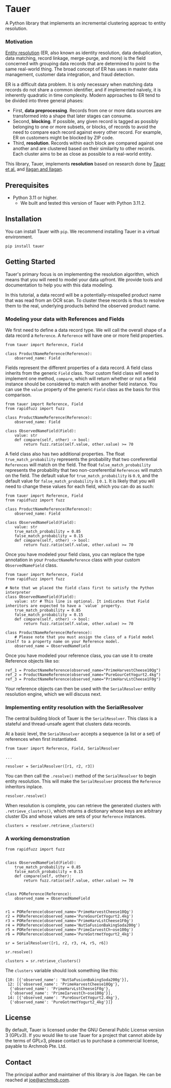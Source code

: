 # Tauer

A Python library that implements an incremental clustering approac to entity resolution.

### Motivation

[Entity resolution](https://en.wikipedia.org/wiki/Record_linkage) (ER, also known as identity resolution, data deduplication, data matching, record linkage, merge-purge, and more) is the field concerned with grouping data records that are determined to point to the same real-world thing. The broad concept of ER has uses in master data management, customer data integration, and fraud detection.

ER is a difficult data problem. It is only necessary when matching data records do not share a common identifier, and if implemented naïvely, it is inherently quadratic in time complexity. Modern approaches to ER tend to be divided into three general phases:

- First, **data preprocessing**. Records from one or more data sources are transformed into a shape that later stages can consume.
- Second, **blocking**. If possible, any given record is tagged as possibly belonging to one or more subsets, or blocks, of records to avoid the need to compare each record against every other record. For example, ER on customers might be blocked by ZIP code.
- Third, **resolution**. Records within each block are compared against one another and are clustered based on their similarity to other records. Each cluster aims to be as close as possible to a real-world entity.

This library, Tauer, implements **resolution** based on research done by [Tauer et al.](https://www.sciencedirect.com/science/article/abs/pii/S1566253517305729) and [Ilagan and Ilagan](#).

## Prerequisites

- Python 3.11 or higher.
    - We built and tested this version of Tauer with Python 3.11.2.

## Installation

You can install Tauer with `pip`. We recommend installing Tauer in a virtual environment.

```
pip install tauer
```

## Getting Started

Tauer's primary focus is on implementing the resolution algorithm, which means that you will need to model your data upfront. We provide tools and documentation to help you with this data modeling.

In this tutorial, a data record will be a potentially-misspelled product name that was read from an OCR scan. To cluster these records is thus to resolve them to the real, underlying products behind the observed product name.

### Modeling your data with References and Fields

We first need to define a data record type. We will call the overall shape of a data record a `Reference`. A `Reference` will have one or more field properties.

```
from tauer import Reference, Field

class ProductNameReference(Reference):
    observed_name: Field
```

Fields represent the different properties of a data record. A field class inherits from the generic `Field` class. Your custom field class will need to implement one method, `compare`, which will return whether or not a field instance should be considered to match with another field instance. You can use the `value` property of the generic `Field` class as the basis for this comparison.

```
from tauer import Reference, Field
from rapidfuzz import fuzz

class ProductNameReference(Reference):
    observed_name: Field

class ObservedNameField(Field):
    value: str
    def compare(self, other) -> bool:
        return fuzz.ratio(self.value, other.value) >= 70
```

A field class also has two additional properties. The float `true_match_probability` represents the probability that two coreferential `References` will match on the field. The float `false_match_probability` represents the probability that two non-coreferential `References` will match on the field. The default value for `true_match_probability` is `0.9`, and the default value for `false_match_probability` is `0.1`. It is likely that you will need to change these values for each field, which you can do as such:

```
from tauer import Reference, Field
from rapidfuzz import fuzz

class ProductNameReference(Reference):
    observed_name: Field

class ObservedNameField(Field):
    value: str
    true_match_probability = 0.85
    false_match_probability = 0.15
    def compare(self, other) -> bool:
        return fuzz.ratio(self.value, other.value) >= 70
```

Once you have modeled your field class, you can replace the type annotation in your `ProductNameReference` class with your custom `ObservedNameField` class.

```
from tauer import Reference, Field
from rapidfuzz import fuzz

# Note that we placed the field class first to satisfy the Python interpreter
class ObservedNameField(Field):
    value: str # This line is optional. It indicates that Field inheritors are expected to have a `value` property.
    true_match_probability = 0.85
    false_match_probability = 0.15
    def compare(self, other) -> bool:
        return fuzz.ratio(self.value, other.value) >= 70

class ProductNameReference(Reference):
    # Please note that you must assign the class of a Field model itself to a property name on your Reference model.
    observed_name = ObservedNameField
```

Once you have modeled your reference class, you can use it to create Reference objects like so:

```
ref_1 = ProductNameReference(observed_name="PrimeHarvestCheese10Qg")
ref_2 = ProductNameReference(observed_name="PureGourCetYogurt2.4kg")
ref_3 = ProductNameReference(observed_name="PrimeHarvLstCheese1F0g")
```

Your reference objects can then be used with the `SerialResolver` entity resolution engine, which we will discuss next.

### Implementing entity resolution with the SerialResolver

The central building block of Tauer is the `SerialResolver`. This class is a stateful and thread-unsafe agent that clusters data records.

At a basic level, the `SerialResolver` accepts a sequence (a list or a set) of references when first instantiated.

```
from tauer import Reference, Field, SerialResolver

...

resolver = SerialResolver([r1, r2, r3])
```

You can then call the `.resolve()` method of the `SerialResolver` to begin entity resolution. This will make the `SerialResolver` process the `Reference` inheritors inplace.

```
resolver.resolve()
```

When resolution is complete, you can retrieve the generated clusters with `.retrieve_clusters()`, which returns a dictionary whose keys are arbitrary cluster IDs and whose values are sets of your `Reference` instances.

```
clusters = resolver.retrieve_clusters()
```

### A working demonstration

```
from rapidfuzz import fuzz


class ObservedNameField(Field):
    true_match_probability = 0.85
    false_match_probability = 0.15
    def compare(self, other):
        return fuzz.ratio(self.value, other.value) >= 70


class POReference(Reference):
    observed_name = ObservedNameField


r1 = POReference(observed_name='PrimeHarvestCheese10Qg')
r2 = POReference(observed_name='PureGourCetYogurt2.4kg')
r3 = POReference(observed_name='PrimeHarvLstCheese1F0g')
r4 = POReference(observed_name='NutSaFusionBakingSoda200g')
r5 = POReference(observed_name='PrimeIarvestCh~ose100g')
r6 = POReference(observed_name='PureGotrmetYogurt2_4kg')

sr = SerialResolver([r1, r2, r3, r4, r5, r6])

sr.resolve()

clusters = sr.retrieve_clusters()
```

The `clusters` variable should look something like this:

```
{10: [{'observed_name': 'NutSaFusionBakingSoda200g'}],
 12: [{'observed_name': 'PrimeHarvestCheese10Qg'},
  {'observed_name': 'PrimeHarvLstCheese1F0g'},
  {'observed_name': 'PrimeIarvestCh~ose100g'}],
 14: [{'observed_name': 'PureGourCetYogurt2.4kg'},
  {'observed_name': 'PureGotrmetYogurt2_4kg'}]}
```

## License

By default, Tauer is licensed under the GNU General Public License version 3 (GPLv3). If you would like to use Tauer for a project that cannot abide by the terms of GPLv3, please contact us to purchase a commercial license, payable to Archmob Pte. Ltd.

## Contact

The principal author and maintainer of this library is Joe Ilagan. He can be reached at joe@archmob.com.
